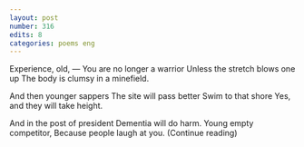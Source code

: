 ```yaml
---
layout: post
number: 316
edits: 8
categories: poems eng
---
```


Experience, old, —
You are no longer a warrior
Unless the stretch blows one up
The body is clumsy in a minefield.

And then younger sappers
The site will pass better 
Swim to that shore 
Yes, and they will take height.

And in the post of president 
Dementia will do harm. 
Young empty competitor,
Because people laugh at you.
(Continue reading)
